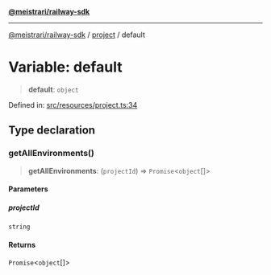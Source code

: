 [**@meistrari/railway-sdk**](../../README.md)

***

[@meistrari/railway-sdk](../../README.md) / [project](../README.md) / default

# Variable: default

> **default**: `object`

Defined in: [src/resources/project.ts:34](https://github.com/meistrari/railway-sdk/blob/3dab4a4377572db1722a28e4c1358c10984cab64/src/resources/project.ts#L34)

## Type declaration

### getAllEnvironments()

> **getAllEnvironments**: (`projectId`) => `Promise`\<`object`[]\>

#### Parameters

##### projectId

`string`

#### Returns

`Promise`\<`object`[]\>

